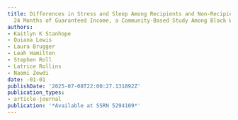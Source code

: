 ```yaml
---
title: Differences in Stress and Sleep Among Recipients and Non-Recipients of 12 and
  24 Months of Guaranteed Income, a Community-Based Study Among Black Women in Georgia
authors:
- Kaitlyn K Stanhope
- Quiana Lewis
- Laura Brugger
- Leah Hamilton
- Stephen Roll
- Latrice Rollins
- Naomi Zewdi
date: -01-01
publishDate: '2025-07-08T22:00:27.131892Z'
publication_types:
- article-journal
publication: '*Available at SSRN 5294109*'
---
```


